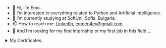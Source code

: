 - 👋 Hi, I’m Emo.
- 👀 I’m interested in everything related to Python and Artificial Intelligence.
- 🌱 I’m currently studying at SoftUni, Sofia, Bulgaria.
- 📫 How to reach me: [LinkedIn](https://www.linkedin.com/in/emil-enchev-445436163/), emoen4ev@gmail.com
- 💞️ Аnd I’m looking for my first internship or my first job in this field ...
<details>
<summary>My Certificates:</summary>
  
- [SoftUni: Programming Basics](https://softuni.bg/certificates/details/124638/a4bd60cf)

- [SoftUni: Programming Fundamentals with Python](https://softuni.bg/certificates/details/131756/ed84e531)

- [SoftUni: Python Advanced](https://softuni.bg/certificates/details/135963/28f03b2d)

- [Stepik: "Поколение Python": курс для начинающих](https://stepik.org/cert/1360453)
  
- [Stepik: "Поколение Python": курс для продвинутых](https://stepik.org/cert/1917396)
  
</details>

<!---
emoen4ev/emoen4ev is a ✨ special ✨ repository because its `README.md` (this file) appears on your GitHub profile.
You can click the Preview link to take a look at your changes.
--->
